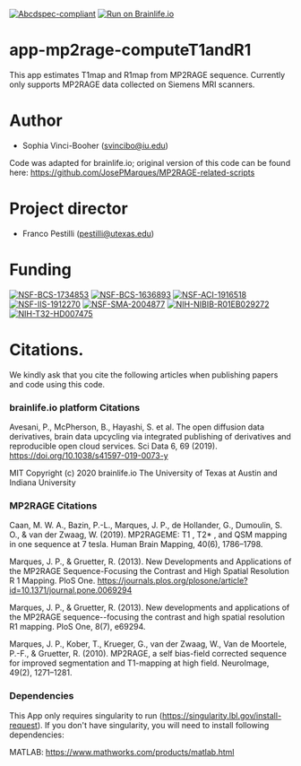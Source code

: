 [![Abcdspec-compliant](https://img.shields.io/badge/ABCD_Spec-v1.1-green.svg)](https://github.com/brain-life/abcd-spec)
[![Run on Brainlife.io](https://img.shields.io/badge/Brainlife-bl.app.262-blue.svg)](https://doi.org/10.25663/brainlife.app.262)

# app-mp2rage-computeT1andR1
This app estimates T1map and R1map from MP2RAGE sequence. Currently only supports MP2RAGE data collected on Siemens MRI scanners.

# Author
- Sophia Vinci-Booher (svincibo@iu.edu)

Code was adapted for brainlife.io; original version of this code can be found here: 
https://github.com/JosePMarques/MP2RAGE-related-scripts

# Project director
- Franco Pestilli (pestilli@utexas.edu)

# Funding
[![NSF-BCS-1734853](https://img.shields.io/badge/NSF_BCS-1734853-blue.svg)](https://nsf.gov/awardsearch/showAward?AWD_ID=1734853)
[![NSF-BCS-1636893](https://img.shields.io/badge/NSF_BCS-1636893-blue.svg)](https://nsf.gov/awardsearch/showAward?AWD_ID=1636893)
[![NSF-ACI-1916518](https://img.shields.io/badge/NSF_ACI-1916518-blue.svg)](https://nsf.gov/awardsearch/showAward?AWD_ID=1916518)
[![NSF-IIS-1912270](https://img.shields.io/badge/NSF_IIS-1912270-blue.svg)](https://nsf.gov/awardsearch/showAward?AWD_ID=1912270)
[![NSF-SMA-2004877](https://img.shields.io/badge/NSF_SMA-2004877-blue.svg)](https://nsf.gov/awardsearch/showAward?AWD_ID=2004877)
[![NIH-NIBIB-R01EB029272](https://img.shields.io/badge/NIH_NIBIB-R01EB029272-green.svg)](https://grantome.com/grant/NIH/R01-EB029272-01)
[![NIH-T32-HD007475](https://img.shields.io/badge/NIH_T32-HD007475-green.svg)](https://www.nichd.nih.gov/grants-contracts/training-careers/extramural/institutional)

# Citations.
We kindly ask that you cite the following articles when publishing papers and code using this code.

### brainlife.io platform Citations

Avesani, P., McPherson, B., Hayashi, S. et al. The open diffusion data derivatives, brain data upcycling via integrated publishing of derivatives and reproducible open cloud services. Sci Data 6, 69 (2019). https://doi.org/10.1038/s41597-019-0073-y

MIT Copyright (c) 2020 brainlife.io The University of Texas at Austin and Indiana University

### MP2RAGE Citations

Caan, M. W. A., Bazin, P.-L., Marques, J. P., de Hollander, G., Dumoulin, S. O., & van der Zwaag, W. (2019). MP2RAGEME: T1 , T2* , and QSM mapping in one sequence at 7 tesla. Human Brain Mapping, 40(6), 1786–1798.

Marques, J. P., & Gruetter, R. (2013). New Developments and Applications of the MP2RAGE Sequence-Focusing the Contrast and High Spatial Resolution R 1 Mapping. PloS One. https://journals.plos.org/plosone/article?id=10.1371/journal.pone.0069294

Marques, J. P., & Gruetter, R. (2013). New developments and applications of the MP2RAGE sequence--focusing the contrast and high spatial resolution R1 mapping. PloS One, 8(7), e69294.

Marques, J. P., Kober, T., Krueger, G., van der Zwaag, W., Van de Moortele, P.-F., & Gruetter, R. (2010). MP2RAGE, a self bias-field corrected sequence for improved segmentation and T1-mapping at high field. NeuroImage, 49(2), 1271–1281.

### Dependencies

This App only requires singularity to run (https://singularity.lbl.gov/install-request). If you don't have singularity, you will need to install following dependencies:

MATLAB: https://www.mathworks.com/products/matlab.html

